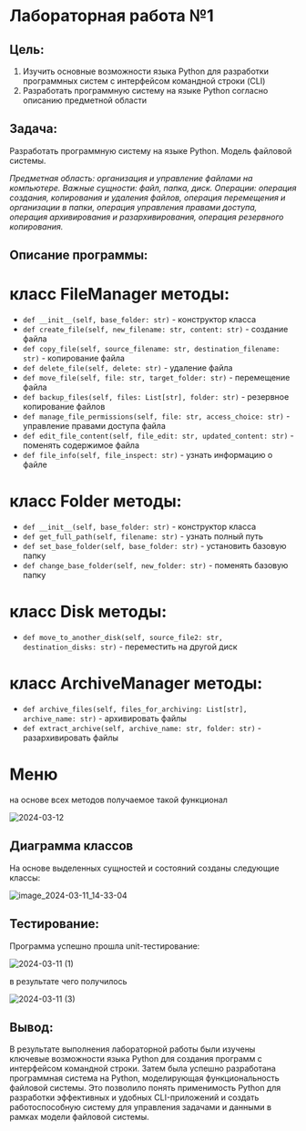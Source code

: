 # Лабораторная работа №1

## Цель: 
1. Изучить основные возможности языка Python для разработки программных систем с интерфейсом командной строки (CLI)
2. Разработать программную систему на языке Python согласно описанию предметной области
## Задача:
Разработать программную систему на языке Python. Модель файловой системы.

<em>
Предметная область: организация и управление файлами на компьютере.
Важные сущности: файл, папка, диск.
Операции: операция создания, копирования и удаления файлов, операция перемещения и организации в папки, операция управления правами доступа, операция архивирования и разархивирования, операция резервного копирования.
</em>

## Описание программы:

# класс FileManager методы:

- `def __init__(self, base_folder: str)` - конструктор класса
- `def create_file(self, new_filename: str, content: str)` - создание файла
- `def copy_file(self, source_filename: str, destination_filename: str)` - копирование файла
- `def delete_file(self, delete: str)` - удаление файла
- `def move_file(self, file: str, target_folder: str)` - перемещение файла
- `def backup_files(self, files: List[str], folder: str)` - резервное копирование файлов
- `def manage_file_permissions(self, file: str, access_choice: str)` - управление правами доступа файла
- `def edit_file_content(self, file_edit: str, updated_content: str)` - поменять содержимое файла
- `def file_info(self, file_inspect: str)` - узнать информацию о файле


# класс Folder методы:

- `def __init__(self, base_folder: str)` - конструктор класса
- `def get_full_path(self, filename: str)` - узнать полный путь
- `def set_base_folder(self, base_folder: str)` - установить базовую папку
- `def change_base_folder(self, new_folder: str)` - поменять базовую папку

# класс Disk методы:

- `def move_to_another_disk(self, source_file2: str, destination_disks: str)` - переместить на другой диск

# класс ArchiveManager методы:

- `def archive_files(self, files_for_archiving: List[str], archive_name: str)` - архивировать файлы
- `def extract_archive(self, archive_name: str, folder: str)` - разархивировать файлы

# Меню

на основе всех методов получаемое такой функционал

![2024-03-12](https://github.com/NikitaGryn/PPOIS_python/assets/114168438/209fe196-a07a-42cb-b7b6-b63f3ee53a73)


## Диаграмма классов
На основе выделенных сущностей и состояний созданы следующие классы:

![image_2024-03-11_14-33-04](https://github.com/NikitaGryn/PPOIS_python/assets/114168438/36ff1df1-253f-4956-ba59-c5859f3315a9)

## Тестирование:
Программа успешно прошла unit-тестирование:

![2024-03-11 (1)](https://github.com/NikitaGryn/PPOIS_python/assets/114168438/cf3aab82-7db7-4f2b-be31-ea39426d3aa5)

в результате чего получилось

![2024-03-11 (3)](https://github.com/NikitaGryn/PPOIS_python/assets/114168438/24192c8e-f540-4b9d-b1ff-0b58287d3147)

## Вывод:
В результате выполнения лабораторной работы были изучены ключевые возможности языка Python для создания программ с интерфейсом командной строки. Затем была успешно разработана программная система на Python, моделирующая функциональность файловой системы. Это позволило понять применимость Python для разработки эффективных и удобных CLI-приложений и создать работоспособную систему для управления задачами и данными в рамках модели файловой системы.
